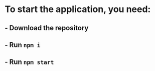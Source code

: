 # To start the application, you need:

## - Download the repository

## - Run `npm i`

## - Run `npm start`




